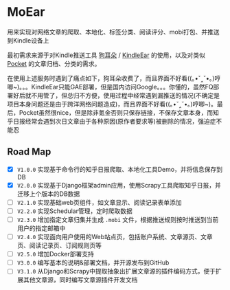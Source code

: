 # MoEar

用来实现对网络文章的爬取、本地化、标签分类、阅读评分、mobi打包、并推送到Kindle设备上

最初需求来源于对Kindle推送工具 [狗耳朵](http://www.dogear) / [KindleEar](https://github.com/cdhigh/KindleEar) 的使用，以及对类似 [Pocket](https://getpocket.com) 的文章归档、分类的需求。

在使用上述服务时遇到了痛点如下，狗耳朵收费了，而且界面不好看((｡•ˇ‸ˇ•｡)哼唧~)。。。KindleEar只能GAE部署，但是国内访问Google。。。你懂的，虽然FQ部署好后就不用管了，但总归不方便，使用过程中经常遇到漏推送的情况(不确定是项目本身问题还是由于跨洋网络问题造成)，而且界面不好看((｡•ˇ‸ˇ•｡)哼唧~)。最后，Pocket虽然很nice，但是除非氪金否则只保存链接，不保存文章本身，而知乎日报经常会遇到次日文章由于各种原因(原作者要求等)被删除的情况，强迫症不能忍

## Road Map

* [X] `V1.0.0` 实现基于命令行的知乎日报爬取、本地化工具Demo，并将信息保存到DB
* [X] `V2.0.0` 实现基于Django框架admin应用，使用Scrapy工具爬取知乎日报，并迁移上个版本的DB数据
* [ ] `V2.1.0` 实现基础web页组件，如文章显示、阅读记录表单添加
* [ ] `V2.2.0` 实现Schedular管理，定时爬取数据
* [ ] `V2.3.0` 增加指定文章归集并生成 `.mobi` 文件，根据推送规则按时推送到当前用户的指定邮箱中
* [ ] `V2.4.0` 实现面向用户使用的Web站点页，包括账户系统、文章源页、文章页、阅读记录页、订阅规则页等
* [ ] `V2.5.0` 增加Docker部署支持
* [ ] `V3.0.0` 编写基本的说明&部署文档，并开源发布到GitHub
* [ ] `V3.1.0` 从Django和Scrapy中提取抽象出扩展文章源的插件编码方式，便于扩展其他文章源，同时编写文章源插件开发文档
